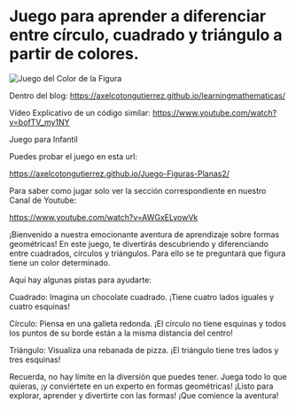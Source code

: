 # Juego para aprender a diferenciar entre círculo, cuadrado y triángulo a partir de colores.


![Juego del Color de la Figura](https://axelcotongutierrez.github.io/learningmathematicas/assets/images//posts/0010JFormas/J02F.jpg)

Dentro del blog: https://axelcotongutierrez.github.io/learningmathematicas/

Vídeo Explicativo de un código similar: https://www.youtube.com/watch?v=bofTV_my1NY

Juego para Infantil

Puedes probar el juego en esta url:

https://axelcotongutierrez.github.io/Juego-Figuras-Planas2/

Para saber como jugar solo ver la sección correspondiente en nuestro Canal de Youtube:

https://www.youtube.com/watch?v=AWGxELyowVk


¡Bienvenido a nuestra emocionante aventura de aprendizaje sobre formas geométricas! En este juego, te divertirás descubriendo y diferenciando entre cuadrados, círculos y triángulos. Para ello se te preguntará que figura tiene un color determinado.

Aquí hay algunas pistas para ayudarte:

Cuadrado: Imagina un chocolate cuadrado. ¡Tiene cuatro lados iguales y cuatro esquinas!

Círculo: Piensa en una galleta redonda. ¡El círculo no tiene esquinas y todos los puntos de su borde están a la misma distancia del centro!

Triángulo: Visualiza una rebanada de pizza. ¡El triángulo tiene tres lados y tres esquinas!

Recuerda, no hay límite en la diversión que puedes tener. Juega todo lo que quieras, ¡y conviértete en un experto en formas geométricas! ¡Listo para explorar, aprender y divertirte con las formas! ¡Que comience la aventura!

